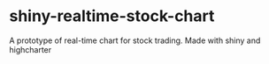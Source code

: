 # shiny-realtime-stock-chart
A prototype of real-time chart for stock trading. Made with shiny and highcharter
